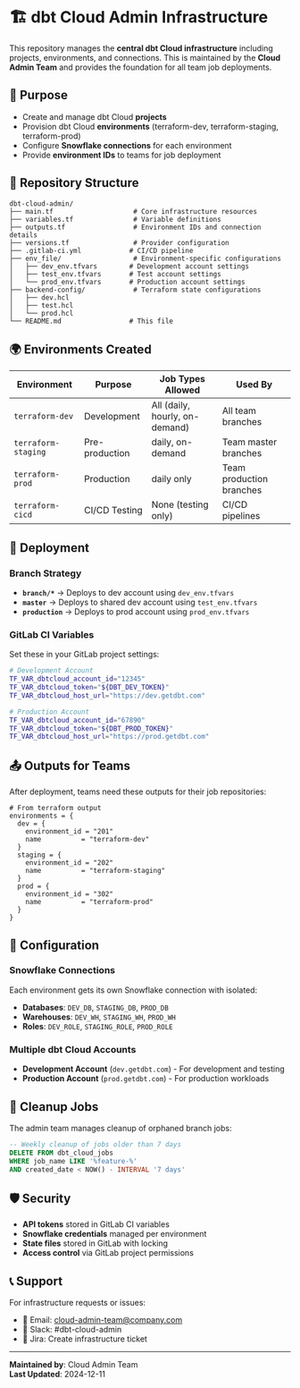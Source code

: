 # 🏗️ dbt Cloud Admin Infrastructure

This repository manages the **central dbt Cloud infrastructure** including projects, environments, and connections. This is maintained by the **Cloud Admin Team** and provides the foundation for all team job deployments.

## 🎯 Purpose

- Create and manage dbt Cloud **projects**
- Provision dbt Cloud **environments** (terraform-dev, terraform-staging, terraform-prod)
- Configure **Snowflake connections** for each environment
- Provide **environment IDs** to teams for job deployment

## 📁 Repository Structure

```
dbt-cloud-admin/
├── main.tf                    # Core infrastructure resources
├── variables.tf               # Variable definitions
├── outputs.tf                 # Environment IDs and connection details
├── versions.tf                # Provider configuration
├── .gitlab-ci.yml            # CI/CD pipeline
├── env_file/                  # Environment-specific configurations
│   ├── dev_env.tfvars        # Development account settings
│   ├── test_env.tfvars       # Test account settings
│   └── prod_env.tfvars       # Production account settings
├── backend-config/            # Terraform state configurations
│   ├── dev.hcl
│   ├── test.hcl
│   └── prod.hcl
└── README.md                 # This file
```

## 🌍 Environments Created

| Environment | Purpose | Job Types Allowed | Used By |
|------------|---------|------------------|---------|
| `terraform-dev` | Development | All (daily, hourly, on-demand) | All team branches |
| `terraform-staging` | Pre-production | daily, on-demand | Team master branches |
| `terraform-prod` | Production | daily only | Team production branches |
| `terraform-cicd` | CI/CD Testing | None (testing only) | CI/CD pipelines |

## 🚀 Deployment

### Branch Strategy
- **`branch/*`** → Deploys to dev account using `dev_env.tfvars`
- **`master`** → Deploys to shared dev account using `test_env.tfvars`  
- **`production`** → Deploys to prod account using `prod_env.tfvars`

### GitLab CI Variables
Set these in your GitLab project settings:

```bash
# Development Account
TF_VAR_dbtcloud_account_id="12345"
TF_VAR_dbtcloud_token="${DBT_DEV_TOKEN}"
TF_VAR_dbtcloud_host_url="https://dev.getdbt.com"

# Production Account  
TF_VAR_dbtcloud_account_id="67890"
TF_VAR_dbtcloud_token="${DBT_PROD_TOKEN}"
TF_VAR_dbtcloud_host_url="https://prod.getdbt.com"
```

## 📤 Outputs for Teams

After deployment, teams need these outputs for their job repositories:

```hcl
# From terraform output
environments = {
  dev = {
    environment_id = "201"
    name          = "terraform-dev"
  }
  staging = {
    environment_id = "202" 
    name          = "terraform-staging"
  }
  prod = {
    environment_id = "302"
    name          = "terraform-prod"
  }
}
```

## 🔧 Configuration

### Snowflake Connections
Each environment gets its own Snowflake connection with isolated:
- **Databases**: `DEV_DB`, `STAGING_DB`, `PROD_DB`
- **Warehouses**: `DEV_WH`, `STAGING_WH`, `PROD_WH`  
- **Roles**: `DEV_ROLE`, `STAGING_ROLE`, `PROD_ROLE`

### Multiple dbt Cloud Accounts
- **Development Account** (`dev.getdbt.com`) - For development and testing
- **Production Account** (`prod.getdbt.com`) - For production workloads

## 🧹 Cleanup Jobs

The admin team manages cleanup of orphaned branch jobs:

```sql
-- Weekly cleanup of jobs older than 7 days
DELETE FROM dbt_cloud_jobs 
WHERE job_name LIKE '%feature-%' 
AND created_date < NOW() - INTERVAL '7 days'
```

## 🛡️ Security

- **API tokens** stored in GitLab CI variables
- **Snowflake credentials** managed per environment
- **State files** stored in GitLab with locking
- **Access control** via GitLab project permissions

## 📞 Support

For infrastructure requests or issues:
- 📧 Email: cloud-admin-team@company.com
- 💬 Slack: #dbt-cloud-admin
- 🎫 Jira: Create infrastructure ticket

---

**Maintained by**: Cloud Admin Team  
**Last Updated**: 2024-12-11